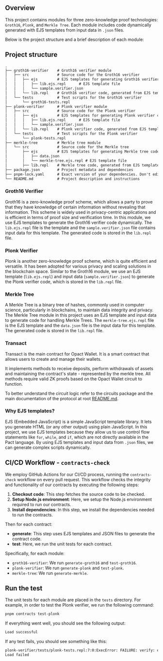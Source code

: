 ## Overview

This project contains modules for three zero-knowledge proof technologies: `Groth16`, `Plonk`, and `Merkle Tree`. Each module includes code dynamically generated with EJS templates from input data in `.json` files. 

Below is the project structure and a brief description of each module:

## Project structure
```markdown
.
├── groth16-verifier    # Groth16 verifier module
│   ├── src             # Source code for the Groth16 verifier
│   │   ├── ejs         # EJS templates for generating Groth16 verifier code
│   │   │   ├── lib.ejs.repl      # EJS template file
│   │   │   └── sample.verifier.json
│   │   └── lib.repl    # Groth16 verifier code, generated from EJS template
│   └── tests           # Test scripts for the Groth16 verifier
│       └── groth16-tests.repl
├── plonk-verifier      # Plonk verifier module
│   ├── src             # Source code for the Plonk verifier
│   │   ├── ejs         # EJS templates for generating Plonk verifier code
│   │   │   ├── lib.ejs.repl      # EJS template file
│   │   │   └── sample.verifier.json
│   │   └── lib.repl    # Plonk verifier code, generated from EJS template
│   └── tests           # Test scripts for the Plonk verifier
│       └── plonk-tests.repl
├── merkle-tree         # Merkle tree module
│   └── src             # Source code for the Merkle tree
│       ├── ejs         # EJS templates for generating Merkle tree code
│       │   ├── data.json
│       │   └── merkle-tree.ejs.repl # EJS template file
│       ├── lib.repl    # Merkle tree code, generated from EJS template
├── package.json        # Project metadata and dependencies
├── pnpm-lock.yaml      # Exact version of your dependencies. Don't edit this file directly.
└── README.md           # Project description and instructions
```

### Groth16 Verifier

Groth16 is a zero-knowledge proof scheme, which allows a party to prove that they have knowledge of certain information without revealing that information. This scheme is widely used in privacy-centric applications and is efficient in terms of proof size and verification time. In this module, we use EJS templates to generate the Groth16 verifier code dynamically. The `lib.ejs.repl` file is the template and the `sample.verifier.json` file contains input data for this template. The generated code is stored in the `lib.repl` file.

### Plonk Verifier

Plonk is another zero-knowledge proof scheme, which is quite efficient and versatile. It has been adopted for various privacy and scaling solutions in the blockchain space. Similar to the Groth16 module, we use an EJS template (`lib.ejs.repl`) and input data (`sample.verifier.json`) to generate the Plonk verifier code, which is stored in the `lib.repl` file.

### Merkle Tree

A Merkle Tree is a binary tree of hashes, commonly used in computer science, particularly in blockchains, to maintain data integrity and privacy. The Merkle Tree module in this project uses an EJS template and input data to generate code for handling Merkle Trees. The `merkle-tree.ejs.repl` file is the EJS template and the `data.json` file is the input data for this template. The generated code is stored in the `lib.repl` file.

### Transact

Transact is the main contract for Opact Wallet. It is a smart contract that allows users to create and manage their wallets.

It implements methods to receive deposits, perform withdrawals of assets and maintaining the contract's state - represented by the merkle tree. All methods require valid ZK proofs based on the Opact Wallet circuit to function.

To better understand the circuit logic refer to the circuits package and the main documentation of the protocol at root [README.md](../readme.md).

### Why EJS templates?

EJS (Embedded JavaScript) is a simple JavaScript template library. It lets you generate HTML (or any other output) using plain JavaScript. In this project, we use EJS templates because they allow us to use control flow statements like `for`, `while`, and `if`, which are not directly available in the Pact language. By using EJS templates and input data from `.json` files, we can generate complex scripts dynamically.

## CI/CD Workflow - `contracts-check`

We employ GitHub Actions for our CI/CD process, running the `contracts-check` workflow on every pull request. This workflow checks the integrity and functionality of our contracts by executing the following steps:

1. **Checkout code**: This step fetches the source code to be checked.
2. **Setup Node.js environment**: Here, we setup the Node.js environment required to run our contracts.
3. **Install dependencies**: In this step, we install the dependencies needed to run the contracts.

Then for each contract:
- **generate**: This step uses EJS templates and JSON files to generate the contract code.
- **test**: Here, we run the unit tests for each contract.

Specifically, for each module:
- `groth16-verifier`: We run `generate-groth16` and `test-groth16`.
- `plonk-verifier`: We run `generate-plonk` and `test-plonk`.
- `merkle-tree`: We run `generate-merkle`.

## Run the test

The unit tests for each module are placed in the `tests` directory. For example, in order to test the Plonk verifier, we run the following command:

```bash
pnpm contracts test-plonk
```

If everything went well, you should see the following output:

```bash
Load successful
```

If any test fails, you should see something like this:

```bash
plonk-verifier/tests/plonk-tests.repl:7:0:ExecError: FAILURE: verify: expected {"paired": true}:object:*, received {"paired": false}:object:*
Load failed
```
